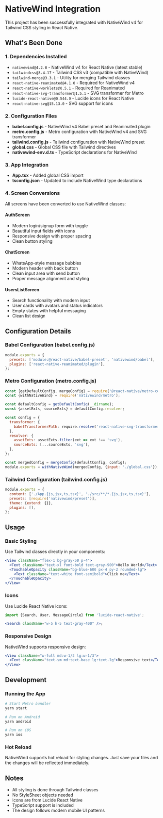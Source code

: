 # NativeWind Integration

This project has been successfully integrated with NativeWind v4 for Tailwind CSS styling in React Native.

## What's Been Done

### 1. Dependencies Installed

- `nativewind@4.2.0` - NativeWind v4 for React Native (latest stable)
- `tailwindcss@3.4.17` - Tailwind CSS v3 (compatible with NativeWind)
- `tailwind-merge@3.3.1` - Utility for merging Tailwind classes
- `react-native-reanimated@4.1.0` - Required for NativeWind v4
- `react-native-worklets@0.5.1` - Required for Reanimated
- `react-native-svg-transformer@1.5.1` - SVG transformer for Metro
- `lucide-react-native@0.544.0` - Lucide icons for React Native
- `react-native-svg@15.13.0` - SVG support for icons

### 2. Configuration Files

- **babel.config.js** - NativeWind v4 Babel preset and Reanimated plugin
- **metro.config.js** - Metro configuration with NativeWind v4 and SVG transformer
- **tailwind.config.js** - Tailwind configuration with NativeWind preset
- **global.css** - Global CSS file with Tailwind directives
- **nativewind-env.d.ts** - TypeScript declarations for NativeWind

### 3. App Integration

- **App.tsx** - Added global CSS import
- **tsconfig.json** - Updated to include NativeWind type declarations

### 4. Screen Conversions

All screens have been converted to use NativeWind classes:

#### AuthScreen

- Modern login/signup form with toggle
- Beautiful input fields with icons
- Responsive design with proper spacing
- Clean button styling

#### ChatScreen

- WhatsApp-style message bubbles
- Modern header with back button
- Clean input area with send button
- Proper message alignment and styling

#### UsersListScreen

- Search functionality with modern input
- User cards with avatars and status indicators
- Empty states with helpful messaging
- Clean list design

## Configuration Details

### Babel Configuration (babel.config.js)

```javascript
module.exports = {
  presets: ['module:@react-native/babel-preset', 'nativewind/babel'],
  plugins: ['react-native-reanimated/plugin'],
};
```

### Metro Configuration (metro.config.js)

```javascript
const {getDefaultConfig, mergeConfig} = require('@react-native/metro-config');
const {withNativeWind} = require('nativewind/metro');

const defaultConfig = getDefaultConfig(__dirname);
const {assetExts, sourceExts} = defaultConfig.resolver;

const config = {
  transformer: {
    babelTransformerPath: require.resolve('react-native-svg-transformer'),
  },
  resolver: {
    assetExts: assetExts.filter(ext => ext !== 'svg'),
    sourceExts: [...sourceExts, 'svg'],
  },
};

const mergedConfig = mergeConfig(defaultConfig, config);
module.exports = withNativeWind(mergedConfig, {input: './global.css'});
```

### Tailwind Configuration (tailwind.config.js)

```javascript
module.exports = {
  content: ['./App.{js,jsx,ts,tsx}', './src/**/*.{js,jsx,ts,tsx}'],
  presets: [require('nativewind/preset')],
  theme: {extend: {}},
  plugins: [],
};
```

## Usage

### Basic Styling

Use Tailwind classes directly in your components:

```jsx
<View className="flex-1 bg-gray-50 p-4">
  <Text className="text-xl font-bold text-gray-900">Hello World</Text>
  <TouchableOpacity className="bg-blue-600 px-4 py-2 rounded-lg">
    <Text className="text-white font-semibold">Click me</Text>
  </TouchableOpacity>
</View>
```

### Icons

Use Lucide React Native icons:

```jsx
import {Search, User, MessageCircle} from 'lucide-react-native';

<Search className="w-5 h-5 text-gray-400" />;
```

### Responsive Design

NativeWind supports responsive design:

```jsx
<View className="w-full md:w-1/2 lg:w-1/3">
  <Text className="text-sm md:text-base lg:text-lg">Responsive text</Text>
</View>
```

## Development

### Running the App

```bash
# Start Metro bundler
yarn start

# Run on Android
yarn android

# Run on iOS
yarn ios
```

### Hot Reload

NativeWind supports hot reload for styling changes. Just save your files and the changes will be reflected immediately.

## Notes

- All styling is done through Tailwind classes
- No StyleSheet objects needed
- Icons are from Lucide React Native
- TypeScript support is included
- The design follows modern mobile UI patterns

